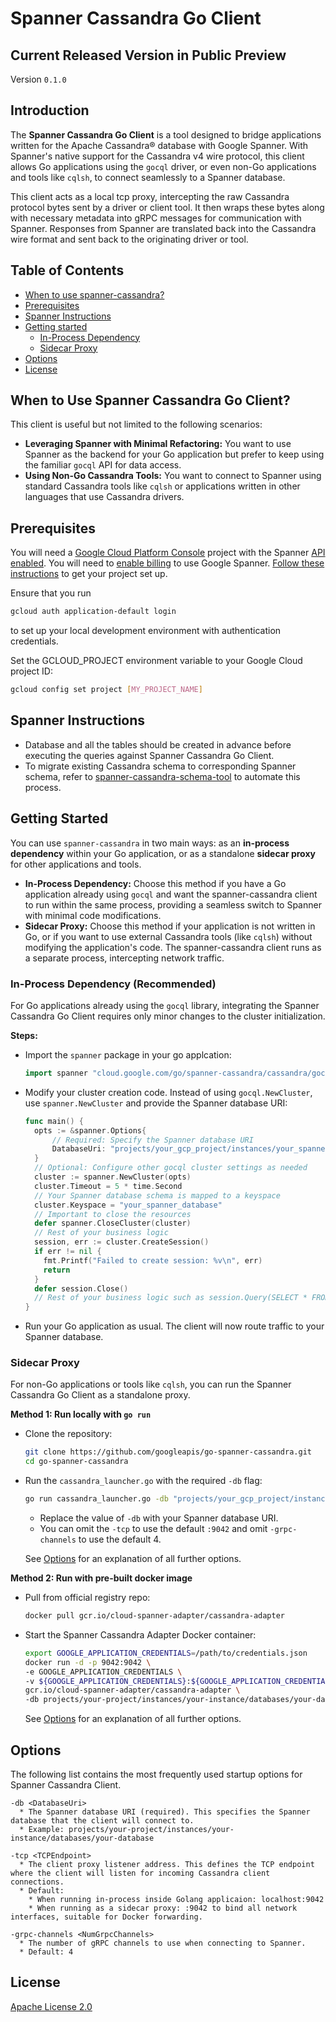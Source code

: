 # Spanner Cassandra Go Client

## Current Released Version in Public Preview

Version `0.1.0`

## Introduction
The **Spanner Cassandra Go Client** is a tool designed to bridge applications written for the Apache Cassandra® database with Google Spanner. With Spanner's native support for the Cassandra v4 wire protocol, this client allows Go applications using the `gocql` driver, or even non-Go applications and tools like `cqlsh`, to connect seamlessly to a Spanner database.

This client acts as a local tcp proxy, intercepting the raw Cassandra protocol bytes sent by a driver or client tool. It then wraps these bytes along with necessary metadata into gRPC messages for communication with Spanner. Responses from Spanner are translated back into the Cassandra wire format and sent back to the originating driver or tool.

## Table of Contents

- [When to use spanner-cassandra?](#when-to-use-spanner-cassandra)
- [Prerequisites](#prerequisites)
- [Spanner Instructions](#spanner-instructions)
- [Getting started](#getting-started)
  - [In-Process Dependency](#in-process-dependency-recommended)
  - [Sidecar Proxy](#sidecar-proxy)
- [Options](#options)
- [License](#license)

## When to Use Spanner Cassandra Go Client?

This client is useful but not limited to the following scenarios:

* **Leveraging Spanner with Minimal Refactoring:** You want to use Spanner as the backend for your Go application but prefer to keep using the familiar `gocql` API for data access.
* **Using Non-Go Cassandra Tools:** You want to connect to Spanner using standard Cassandra tools like `cqlsh` or applications written in other languages that use Cassandra drivers.

## Prerequisites

You will need a [Google Cloud Platform Console][developer-console] project with the Spanner [API enabled][enable-api].
You will need to [enable billing][enable-billing] to use Google Spanner.
[Follow these instructions][create-project] to get your project set up.

Ensure that you run

```sh
gcloud auth application-default login
```

to set up your local development environment with authentication credentials.

Set the GCLOUD_PROJECT environment variable to your Google Cloud project ID:

```sh
gcloud config set project [MY_PROJECT_NAME]
```

## Spanner Instructions

- Database and all the tables should be created in advance before executing the queries against Spanner Cassandra Go Client.
- To migrate existing Cassandra schema to corresponding Spanner schema, refer to [spanner-cassandra-schema-tool](https://github.com/cloudspannerecosystem/spanner-cassandra-schema-tool) to automate this process.

## Getting Started

You can use `spanner-cassandra` in two main ways: as an **in-process dependency** within your Go application, or as a standalone **sidecar proxy** for other applications and tools.

* **In-Process Dependency:** Choose this method if you have a Go application already using `gocql` and want the spanner-cassandra client to run within the same process, providing a seamless switch to Spanner with minimal code modifications.
* **Sidecar Proxy:** Choose this method if your application is not written in Go, or if you want to use external Cassandra tools (like `cqlsh`) without modifying the application's code. The spanner-cassandra client runs as a separate process, intercepting network traffic.

### In-Process Dependency (Recommended)

For Go applications already using the `gocql` library, integrating the Spanner Cassandra Go Client requires only minor changes to the cluster initialization.

**Steps:**

*   Import the `spanner` package in your go applcation:

    ```go
    import spanner "cloud.google.com/go/spanner-cassandra/cassandra/gocql"
    ```
*  Modify your cluster creation code. Instead of using `gocql.NewCluster`, use `spanner.NewCluster` and provide the Spanner database URI:

    ```go
    func main() {
      opts := &spanner.Options{
          // Required: Specify the Spanner database URI
          DatabaseUri: "projects/your_gcp_project/instances/your_spanner_instance/databases/your_spanner_database",
      }
      // Optional: Configure other gocql cluster settings as needed
      cluster := spanner.NewCluster(opts)
      cluster.Timeout = 5 * time.Second
      // Your Spanner database schema is mapped to a keyspace
      cluster.Keyspace = "your_spanner_database"
      // Important to close the resources
      defer spanner.CloseCluster(cluster)
      // Rest of your business logic
      session, err := cluster.CreateSession()
      if err != nil {
        fmt.Printf("Failed to create session: %v\n", err)
        return
      }
      defer session.Close()
      // Rest of your business logic such as session.Query(SELECT * FROM ...)
    }
    ```

*  Run your Go application as usual. The client will now route traffic to your Spanner database.

### Sidecar Proxy

For non-Go applications or tools like `cqlsh`, you can run the Spanner Cassandra Go Client as a standalone proxy.

**Method 1: Run locally with `go run`**

*  Clone the repository:

    ```bash
    git clone https://github.com/googleapis/go-spanner-cassandra.git
    cd go-spanner-cassandra
    ```

*  Run the `cassandra_launcher.go` with the required `-db` flag:

    ```bash
    go run cassandra_launcher.go -db "projects/your_gcp_project/instances/your_spanner_instance/databases/your_spanner_database" -tcp ":9042" -grpc-channels 4
    ```

    * Replace the value of `-db` with your Spanner database URI.
    * You can omit the `-tcp` to use the default `:9042` and omit `-grpc-channels` to use the default 4.

    See [Options](#options) for an explanation of all further options.

**Method 2: Run with pre-built docker image**

*  Pull from official registry repo:

    ```bash
    docker pull gcr.io/cloud-spanner-adapter/cassandra-adapter
    ```
*  Start the Spanner Cassandra Adapter Docker container:

    ```bash
    export GOOGLE_APPLICATION_CREDENTIALS=/path/to/credentials.json
    docker run -d -p 9042:9042 \
    -e GOOGLE_APPLICATION_CREDENTIALS \
    -v ${GOOGLE_APPLICATION_CREDENTIALS}:${GOOGLE_APPLICATION_CREDENTIALS}:ro \
    gcr.io/cloud-spanner-adapter/cassandra-adapter \
    -db projects/your-project/instances/your-instance/databases/your-database
    ```
    See [Options](#options) for an explanation of all further options.

## Options

The following list contains the most frequently used startup options for Spanner Cassandra Client.

```
-db <DatabaseUri>
  * The Spanner database URI (required). This specifies the Spanner database that the client will connect to.
  * Example: projects/your-project/instances/your-instance/databases/your-database

-tcp <TCPEndpoint>
  * The client proxy listener address. This defines the TCP endpoint where the client will listen for incoming Cassandra client connections.
  * Default:
    * When running in-process inside Golang applicaion: localhost:9042
    * When running as a sidecar proxy: :9042 to bind all network interfaces, suitable for Docker forwarding.

-grpc-channels <NumGrpcChannels>
  * The number of gRPC channels to use when connecting to Spanner.
  * Default: 4
```

## License

[Apache License 2.0](LICENSE)

[developer-console]: https://console.developers.google.com/
[enable-api]: https://console.cloud.google.com/flows/enableapi?apiid=spanner.googleapis.com
[enable-billing]: https://cloud.google.com/apis/docs/getting-started#enabling_billing
[create-project]: https://cloud.google.com/resource-manager/docs/creating-managing-projects
[cloud-cli]: https://cloud.google.com/cli

